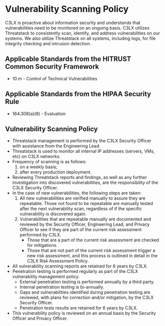 # Vulnerability Scanning Policy

C3LX is proactive about information security and understands that vulnerabilities need to be monitored on an ongoing basis. C3LX utilizes Threatstack to consistently scan, identify, and address vulnerabilities on our systems. We also utilize Threatstack on all systems, including logs, for file integrity checking and intrusion detection.

## Applicable Standards from the HITRUST Common Security Framework

* 10.m - Control of Technical Vulnerabilities

## Applicable Standards from the HIPAA Security Rule

* 164.308(a)(8) - Evaluation

## Vulnerability Scanning Policy

* Threatstack management is performed by the C3LX Security Officer with assistance from the Engineering Lead.
* Threatstack is used to monitor all internal IP addresses (servers, VMs, etc) on C3LX networks.
* Frequency of scanning is as follows:
    1. on a weekly basis;
    2. after every production deployment.
* Reviewing Threatstack reports and findings, as well as any further investigation into discovered vulnerabilities, are the responsibility of the C3LX Security Officer.
* In the case of new vulnerabilities, the following steps are taken:
    1. All new vulnerabilities are verified manually to assure they are repeatable. Those not found to be repeatable are manually tested after the next vulnerability scan, regardless of if the specific vulnerability is discovered again.
    2. Vulnerabilities that are repeatable manually are documented and reviewed by the Security Officer, Engineering Lead, and Privacy Officer to see if they are part of the current risk assessment performed by C3LX.
        * Those that are a part of the current risk assessment are checked for mitigations.
        * Those that are not part of the current risk assessment trigger a new risk assessment, and this process is outlined in detail in the C3LX Risk Assessment Policy.
* All vulnerability scanning reports are retained for 6 years by C3LX.
* Penetration testing is performed regularly as part of the C3LX vulnerability management policy.
    * External penetration testing is performed annually by a third party.
    * Internal penetration testing is bi-annually.
    * Gaps and vulnerabilities identified during penetration testing are reviewed, with plans for correction and/or mitigation, by the C3LX Security Officer.
    * Penetration tests results are retained for 6 years by C3LX.
* This vulnerability policy is reviewed on an annual basis by the Security Officer and Privacy Officer.
